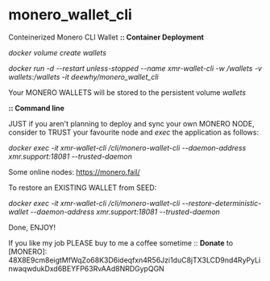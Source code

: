 # monero_wallet_cli
Conteinerized Monero CLI Wallet
<b>:: Container Deployment</b>

<i>docker volume create wallets</i>

<i>docker run -d --restart unless-stopped --name xmr-wallet-cli -w /wallets -v wallets:/wallets -it deewhy/monero_wallet_cli</i>

Your MONERO WALLETS will be stored to the persistent volume <i>wallets</i> 

<b>:: Command line</b>

JUST if you aren't planning to deploy and sync your own MONERO NODE, consider to TRUST your favourite node and <i>exec</i> the application as follows:

<i>docker exec -it xmr-wallet-cli /cli/monero-wallet-cli --daemon-address xmr.support:18081 --trusted-daemon</i>

Some online nodes: https://monero.fail/

To restore an EXISTING WALLET from SEED: 

<i>docker exec -it xmr-wallet-cli /cli/monero-wallet-cli --restore-deterministic-wallet --daemon-address xmr.support:18081 --trusted-daemon</i>

Done, ENJOY!

If you like my job PLEASE buy to me a coffee sometime :: <b>Donate</b> to [MONERO]:<br>
48X8E9cm8eigtMfWqZo68K3D6ideqfxn4R56Jzi1duC8jTX3LCD9nd4RyPyLinwaqwdukDxd6BEYFP63RvAAd8NRDGypQGN
